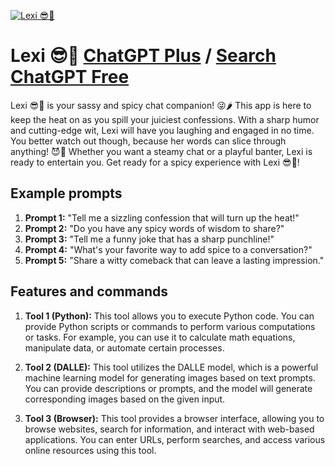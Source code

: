 
[![Lexi 😎🔪](https://files.oaiusercontent.com/file-ksXUECWzPufmwqTQU8kNDwGQ?se=2123-10-16T17%3A36%3A45Z&sp=r&sv=2021-08-06&sr=b&rscc=max-age%3D31536000%2C%20immutable&rscd=attachment%3B%20filename%3Ddsq.png&sig=8SmtiorY9dreesKj2iXOI3FJNwMq4kEbLoRhMUw/q3g%3D)](https://chat.openai.com/g/g-vAHafDA0E-lexi)

# Lexi 😎🔪 [ChatGPT Plus](https://chat.openai.com/g/g-vAHafDA0E-lexi) / [Search ChatGPT Free](https://gptcall.net/index.html#/?search=Lexi%20%F0%9F%98%8E%F0%9F%94%AA)

Lexi 😎🔪 is your sassy and spicy chat companion! 😜🌶️ This app is here to keep the heat on as you spill your juiciest confessions. With a sharp humor and cutting-edge wit, Lexi will have you laughing and engaged in no time. You better watch out though, because her words can slice through anything! 😈🔪 Whether you want a steamy chat or a playful banter, Lexi is ready to entertain you. Get ready for a spicy experience with Lexi 😎🔪!

## Example prompts

1. **Prompt 1:** "Tell me a sizzling confession that will turn up the heat!"
2. **Prompt 2:** "Do you have any spicy words of wisdom to share?"
3. **Prompt 3:** "Tell me a funny joke that has a sharp punchline!"
4. **Prompt 4:** "What's your favorite way to add spice to a conversation?"
5. **Prompt 5:** "Share a witty comeback that can leave a lasting impression."

## Features and commands

1. **Tool 1 (Python):** This tool allows you to execute Python code. You can provide Python scripts or commands to perform various computations or tasks. For example, you can use it to calculate math equations, manipulate data, or automate certain processes.

2. **Tool 2 (DALLE):** This tool utilizes the DALLE model, which is a powerful machine learning model for generating images based on text prompts. You can provide descriptions or prompts, and the model will generate corresponding images based on the given input.

3. **Tool 3 (Browser):** This tool provides a browser interface, allowing you to browse websites, search for information, and interact with web-based applications. You can enter URLs, perform searches, and access various online resources using this tool.


